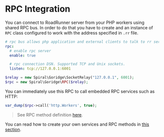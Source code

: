 # RPC Integration
You can connect to RoadRunner server from your PHP workers using shared RPC bus. In order to do that you have to create and an instance of `RPC` class configured to work with the address specified in `.rr` file.

```yaml
# rpc bus allows php application and external clients to talk to rr services.
rpc:
  # enable rpc server
  enable: true

  # rpc connection DSN. Supported TCP and Unix sockets.
  listen: tcp://127.0.0.1:6001
```

```php
$relay = new Spiral\Goridge\SocketRelay("127.0.0.1", 6001);
$rpc = new Spiral\Goridge\RPC($relay);
```

You can immediately use this RPC to call embedded RPC services such as HTTP:

```php
var_dump($rpc->call('http.Workers', true);
```

> See RPC method definition [here](https://github.com/spiral/roadrunner/blob/master/service/http/rpc.go#L41).

You can read how to create your own services and RPC methods in [this section](server-writing-services).